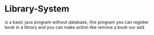 # Library-System

is a basic java program without database, this program you can register book in a library and you can make action like remove a book our add
